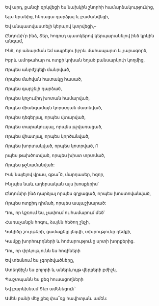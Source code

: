 Եվ արդ, քանզի զրկվեցի ես նախկին շնորհի համարձակությունից,


Ելա նրանից, հեռացա դարձյալ և բաժանվեցի,


Եվ անպատվաստելի կերպով կտրվեցի,–


Ընդունի՛ր ինձ, Տեր, հոգուդ պատկերով կերպարանելով ինձ կրկին անգամ,


Ինձ, որ անարժան եմ ապրելու իբրև մահապարտ և չարագործ,


Իբրև ամոթահար ու ոտքի կոխան եղած բանսարկուի կողմից,


Որպես անբժշկելի մանրված,


Որպես մահվան հատակը հասած,


Որպես գարշելի դարձած,


Որպես կոչումիդ խոտան համարված,


Որպես միանգամայն կորստյան մատնված,


Որպես դեգերյալ, որպես վտարված,


Որպես տարակուսյալ, որպես թշվառացած,


Որպես վհատյալ, որպես կործանված,


Որպես խորտակված, որպես կոտրված, Ո


րպես թախծոտված, որպես խիստ տրտմած,


Որպես թշնամանված:


Իսկ նայելով վրաս, գթա՜ծ, մարդասեր, հզոր,


Ինչպես նաև աղերսական այս խոսքերիս՝


Ընդունիր ինձ դարձյալ որպես զղջացած, որպես խոստովանված,


Որպես ոտքիդ դիմած, որպես ապաշխարած:


Դու, որ կշռում ես, չափում ու համարում մեծ՝


Հառաչանքն հոգու, ձայնն հեծող շնչի,


Կսկիծը շուրթերի, ցամաքելը լեզվի, տխրությունը դեմքի,


Կամքը խորհուրդների և հոժարությունը սրտի խորքերից.


Դու, որ փրկությունն ես հոգիների


Եվ տեսնում ես չգործվածները,


Ստեղծիչն ես բոլորի և աներևույթ վերքերի բժիշկ,


Պաշտպանն ես քեզ հուսացողների


Եվ բարեխնամ Տեր ամենեցուն՝


Ամեն բանի մեջ քեզ փա՜ռք հավիտյան. ամեն: